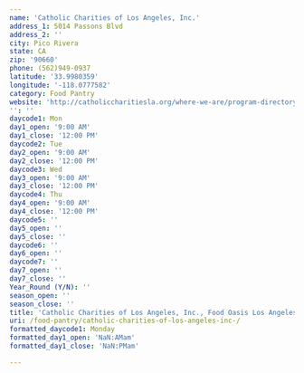 ```yaml
---
name: 'Catholic Charities of Los Angeles, Inc.'
address_1: 5014 Passons Blvd
address_2: ''
city: Pico Rivera
state: CA
zip: '90660'
phone: (562)949-0937
latitude: '33.9980359'
longitude: '-118.0777582'
category: Food Pantry
website: 'http://catholiccharitiesla.org/where-we-are/program-directory-by-city/'
'': ''
daycode1: Mon
day1_open: '9:00 AM'
day1_close: '12:00 PM'
daycode2: Tue
day2_open: '9:00 AM'
day2_close: '12:00 PM'
daycode3: Wed
day3_open: '9:00 AM'
day3_close: '12:00 PM'
daycode4: Thu
day4_open: '9:00 AM'
day4_close: '12:00 PM'
daycode5: ''
day5_open: ''
day5_close: ''
daycode6: ''
day6_open: ''
daycode7: ''
day7_open: ''
day7_close: ''
Year_Round (Y/N): ''
season_open: ''
season_close: ''
title: 'Catholic Charities of Los Angeles, Inc., Food Oasis Los Angeles'
uri: /food-pantry/catholic-charities-of-los-angeles-inc-/
formatted_daycode1: Monday
formatted_day1_open: 'NaN:AMam'
formatted_day1_close: 'NaN:PMam'

---
```

